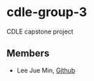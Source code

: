 # cdle-group-3
CDLE capstone project
## Members
- Lee Jue Min, [Github](https://github.com/JueMinLee)
